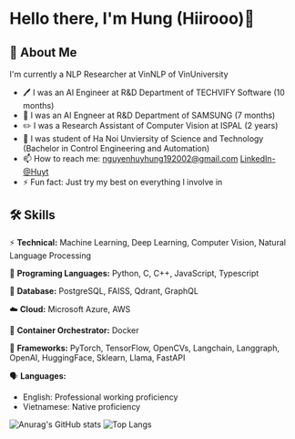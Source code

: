 # Hello there, I'm Hung (Hiirooo)👋
## 🚀 About Me
I'm currently a NLP Researcher at VinNLP of VinUniversity
- :pen: I was an AI Engineer at R&D Department of TECHVIFY Software (10 months)
- :iphone: I was an AI Engneer at R&D Department of SAMSUNG (7 months)
- :pencil2: I was a Research Assistant of Computer Vision at ISPAL (2 years)
- 🔭 I was student of Ha Noi Unviersity of Science and Technology (Bachelor in Control Engineering and Automation)
- 📫 How to reach me: nguyenhuyhung192002@gmail.com [LinkedIn-@Huyt](https://www.linkedin.com/in/h%C3%B9ng-nguy%E1%BB%85n-huy-8888521b9/)
- ⚡ Fun fact: Just try my best on everything I involve in

## 🛠 Skills

⚡ **Technical:**  Machine Learning, Deep Learning, Computer Vision, Natural Language Processing

:newspaper: **Programing Languages:** Python, C, C++, JavaScript, Typescript

:sandwich: **Database:** PostgreSQL, FAISS, Qdrant, GraphQL

:cloud: **Cloud:** Microsoft Azure, AWS

:truck: **Container Orchestrator:** Docker

:newspaper: **Frameworks:** PyTorch, TensorFlow, OpenCVs, Langchain, Langgraph, OpenAI, HuggingFace, Sklearn, Llama, FastAPI

:speaking_head: **Languages:**

- English: Professional working proficiency 
- Vietnamese: Native proficiency


![Anurag's GitHub stats](https://github-readme-stats.vercel.app/api?username=whistle-hikhi&show_icons=true&theme=radical) ![Top Langs](https://github-readme-stats.vercel.app/api/top-langs/?username=anuraghazra&layout=compact)
